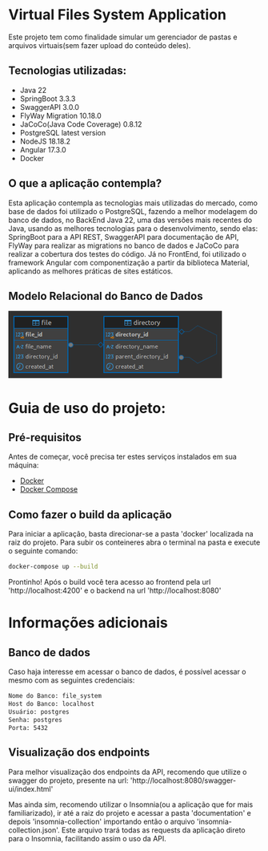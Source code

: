 # Virtual Files System Application
Este projeto tem como finalidade simular um gerenciador de pastas e arquivos virtuais(sem fazer upload do conteúdo deles).

## Tecnologias utilizadas:

- Java 22
- SpringBoot 3.3.3
- SwaggerAPI 3.0.0
- FlyWay Migration 10.18.0
- JaCoCo(Java Code Coverage) 0.8.12
- PostgreSQL latest version
- NodeJS 18.18.2
- Angular 17.3.0
- Docker

## O que a aplicação contempla?
Esta aplicação contempla as tecnologias mais utilizadas do mercado, como base de dados foi utilizado o PostgreSQL, fazendo a melhor modelagem do banco de dados, no BackEnd Java 22, uma das versões mais recentes do Java, usando as melhores tecnologias para o desenvolvimento, sendo elas: SpringBoot para a API REST, SwaggerAPI para documentação de API, FlyWay para realizar as migrations no banco de dados e JaCoCo para realizar a cobertura dos testes do código. Já no FrontEnd, foi utilizado o framework Angular com componentização a partir da biblioteca Material, aplicando as melhores práticas de sites estáticos.

## Modelo Relacional do Banco de Dados
![Modelo Relacional do Banco de Dados](documentation/database/db-diagram.png)

# Guia de uso do projeto:
## Pré-requisitos

Antes de começar, você precisa ter estes serviços instalados em sua máquina:

- [Docker](https://www.docker.com/get-started)
- [Docker Compose](https://docs.docker.com/compose/install/)

## Como fazer o build da aplicação

Para iniciar a aplicação, basta direcionar-se a pasta 'docker' localizada na raiz do projeto. Para subir os conteineres abra o terminal na pasta e execute o seguinte comando:
```bash
docker-compose up --build
```

Prontinho! Após o build você tera acesso ao frontend pela url 'http://localhost:4200' e o backend na url 'http://localhost:8080'

# Informações adicionais
## Banco de dados
Caso haja interesse em acessar o banco de dados, é possível acessar o mesmo com as seguintes credenciais:
```
Nome do Banco: file_system
Host do Banco: localhost
Usuário: postgres
Senha: postgres
Porta: 5432
```

## Visualização dos endpoints
Para melhor visualização dos endpoints da API, recomendo que utilize o swagger do projeto, presente na url: 'http://localhost:8080/swagger-ui/index.html'

Mas ainda sim, recomendo utilizar o Insomnia(ou a aplicação que for mais familiarizado), ir até a raiz do projeto e acessar a pasta 'documentation' e depois 'insomnia-collection' importando então o arquivo 'insomnia-collection.json'. Este arquivo trará todas as requests da aplicação direto para o Insomnia, facilitando assim o uso da API.